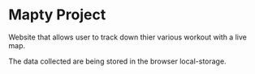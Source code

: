 # Mapty Project

Website that allows user to track down thier various workout with a live map.

The data collected are being stored in the browser local-storage.
